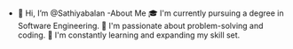 - 👋 Hi, I’m @Sathiyabalan
-About Me
🎓 I'm currently pursuing a degree in Software Engineering.
👀 I'm passionate about problem-solving and coding.
🌱 I'm constantly learning and expanding my skill set.

  


<!---
Sathiyabalan29/Sathiyabalan29 is a ✨ special ✨ repository because its `README.md` (this file) appears on your GitHub profile.
You can click the Preview link to take a look at your changes.
--->
